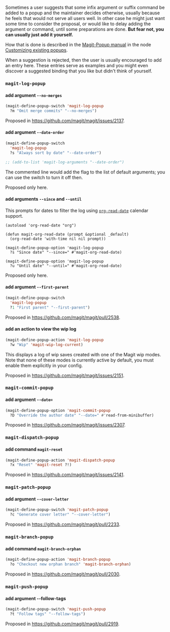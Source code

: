 Sometimes a user suggests that some infix argument or suffix command be added to a popup and the maintainer decides otherwise, usually because he feels that would not serve all users well. In other case he might just want some time to consider the proposal, or would like to delay adding the argument or command, until some preparations are done. **But fear not, you can usually just add it yourself.**

How that is done is described in the [Magit-Popup manual](https://magit.vc/manual/magit-popup) in the node [Customizing existing popups](https://magit.vc/manual/magit-popup/Customizing-existing-popups.html).

When a suggestion is rejected, then the user is usually encouraged to add an entry here. These entries serve as examples and you might even discover a suggested binding that you like but didn't think of yourself.

### `magit-log-popup`
#### add argument `--no-merges`

```lisp
(magit-define-popup-switch 'magit-log-popup
  ?m "Omit merge commits" "--no-merges")
```

Proposed in https://github.com/magit/magit/issues/2137.

#### add argument `--date-order`

```lisp
(magit-define-popup-switch
  'magit-log-popup
  ?s "Always sort by date" "--date-order")

;; (add-to-list 'magit-log-arguments "--date-order")
```

The commented line would add the flag to the list of default arguments; you can use the switch to turn it off then.

Proposed only here.

#### add arguments `--since` and `--until`

This prompts for dates to filter the log using [`org-read-date`](http://doc.endlessparentheses.com/Fun/org-read-date.html) calendar support.

```emacs-lisp
(autoload 'org-read-date "org")

(defun magit-org-read-date (prompt &optional _default)
  (org-read-date 'with-time nil nil prompt))

(magit-define-popup-option 'magit-log-popup
  ?s "Since date" "--since=" #'magit-org-read-date)

(magit-define-popup-option 'magit-log-popup
  ?u "Until date" "--until=" #'magit-org-read-date)
```

Proposed only here.

#### add argument `--first-parent`

```lisp
(magit-define-popup-switch
  'magit-log-popup
  ?1 "First parent" "--first-parent")
```

Proposed in https://github.com/magit/magit/pull/2538.

#### add an action to view the wip log

```lisp
(magit-define-popup-action 'magit-log-popup
  ?w "Wip" 'magit-wip-log-current)
```

This displays a log of wip saves created with one of the Magit wip modes.  Note that none of these modes is currently active by default, you must enable them explicitly in your config.

Proposed in https://github.com/magit/magit/issues/2151.

### `magit-commit-popup`
#### add argument `--date=`

```lisp
(magit-define-popup-option 'magit-commit-popup
  ?D "Override the author date" "--date=" #'read-from-minibuffer)
```

Proposed in https://github.com/magit/magit/issues/2307.

### `magit-dispatch-popup`
#### add command `magit-reset`

```lisp
(magit-define-popup-action 'magit-dispatch-popup
  ?x "Reset" 'magit-reset ?!)
```

Proposed in https://github.com/magit/magit/issues/2141.

### `magit-patch-popup`
#### add argument `--cover-letter`

```lisp
(magit-define-popup-switch 'magit-patch-popup
  ?c "Generate cover letter" "--cover-letter")
```

Proposed in https://github.com/magit/magit/pull/2233.

### `magit-branch-popup`
#### add command `magit-branch-orphan`

```lisp
(magit-define-popup-action 'magit-branch-popup
  ?o "Checkout new orphan branch" 'magit-branch-orphan)
```

Proposed in https://github.com/magit/magit/pull/2030.

### `magit-push-popup`
#### add argument --follow-tags

```lisp
(magit-define-popup-switch 'magit-push-popup
  ?t "Follow tags" "--follow-tags")
```

Proposed in https://github.com/magit/magit/pull/2919.
